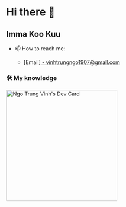 # Hi there 👋

## Imma Koo Kuu
- 📫 How to reach me:
    - <p>[Email]<a href="mailto:vinhtrungngo1907@gmail.com"> - vinhtrungngo1907@gmail.com</a></p>

### 🛠 My knowledge




<!---
vinhngo1907/vinhngo1907 is a ✨ special ✨ repository because its `README.md` (this file) appears on your GitHub profile.
You can click the Preview link to take a look at your changes.
--->

<a href="https://app.daily.dev/vinhngo9907"><img src="https://api.daily.dev/devcards/830d9ce27c764560a7c7b3a51c3db94e.png?r=c4o" width="300" alt="Ngo Trung Vinh's Dev Card"/></a>
